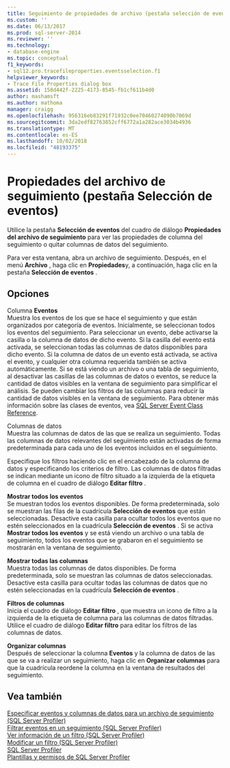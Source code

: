 ```yaml
---
title: Seguimiento de propiedades de archivo (pestaña selección de eventos) | Microsoft Docs
ms.custom: ''
ms.date: 06/13/2017
ms.prod: sql-server-2014
ms.reviewer: ''
ms.technology:
- database-engine
ms.topic: conceptual
f1_keywords:
- sql12.pro.tracefileproperties.eventsselection.f1
helpviewer_keywords:
- Trace File Properties dialog box
ms.assetid: 158d442f-2225-4173-8545-fb1cf611b4d0
author: mashamsft
ms.author: mathoma
manager: craigg
ms.openlocfilehash: 956316eb83291f71932c0ee70460274090b7069d
ms.sourcegitcommit: 3da2edf82763852cff6772a1a282ace3034b4936
ms.translationtype: MT
ms.contentlocale: es-ES
ms.lasthandoff: 10/02/2018
ms.locfileid: "48193375"
---
```

# <a name="trace-file-properties-events-selection-tab"></a>Propiedades del archivo de seguimiento (pestaña Selección de eventos)
  Utilice la pestaña **Selección de eventos** del cuadro de diálogo **Propiedades del archivo de seguimiento** para ver las propiedades de columna del seguimiento o quitar columnas de datos del seguimiento.  
  
 Para ver esta ventana, abra un archivo de seguimiento. Después, en el menú **Archivo** , haga clic en **Propiedades**y, a continuación, haga clic en la pestaña **Selección de eventos** .  
  
## <a name="options"></a>Opciones  
 Columna **Eventos**  
 Muestra los eventos de los que se hace el seguimiento y que están organizados por categoría de eventos. Inicialmente, se seleccionan todos los eventos del seguimiento. Para seleccionar un evento, debe activarse la casilla o la columna de datos de dicho evento. Si la casilla del evento está activada, se seleccionan todas las columnas de datos disponibles para dicho evento. Si la columna de datos de un evento está activada, se activa el evento, y cualquier otra columna requerida también se activa automáticamente. Si se está viendo un archivo o una tabla de seguimiento, al desactivar las casillas de las columnas de datos o eventos, se reduce la cantidad de datos visibles en la ventana de seguimiento para simplificar el análisis. Se pueden cambiar los filtros de las columnas para reducir la cantidad de datos visibles en la ventana de seguimiento. Para obtener más información sobre las clases de eventos, vea [SQL Server Event Class Reference](../relational-databases/event-classes/sql-server-event-class-reference.md).  
  
 Columnas de datos  
 Muestra las columnas de datos de las que se realiza un seguimiento. Todas las columnas de datos relevantes del seguimiento están activadas de forma predeterminada para cada uno de los eventos incluidos en el seguimiento.  
  
 Especifique los filtros haciendo clic en el encabezado de la columna de datos y especificando los criterios de filtro. Las columnas de datos filtradas se indican mediante un icono de filtro situado a la izquierda de la etiqueta de columna en el cuadro de diálogo **Editar filtro** .  
  
 **Mostrar todos los eventos**  
 Se muestran todos los eventos disponibles. De forma predeterminada, solo se muestran las filas de la cuadrícula **Selección de eventos** que están seleccionadas. Desactive esta casilla para ocultar todos los eventos que no estén seleccionados en la cuadrícula **Selección de eventos** . Si se activa **Mostrar todos los eventos** y se está viendo un archivo o una tabla de seguimiento, todos los eventos que se grabaron en el seguimiento se mostrarán en la ventana de seguimiento.  
  
 **Mostrar todas las columnas**  
 Muestra todas las columnas de datos disponibles. De forma predeterminada, solo se muestran las columnas de datos seleccionadas. Desactive esta casilla para ocultar todas las columnas de datos que no estén seleccionadas en la cuadrícula **Selección de eventos** .  
  
 **Filtros de columnas**  
 Inicia el cuadro de diálogo **Editar filtro** , que muestra un icono de filtro a la izquierda de la etiqueta de columna para las columnas de datos filtradas. Utilice el cuadro de diálogo **Editar filtro** para editar los filtros de las columnas de datos.  
  
 **Organizar columnas**  
 Después de seleccionar la columna **Eventos** y la columna de datos de las que se va a realizar un seguimiento, haga clic en **Organizar columnas** para que la cuadrícula reordene la columna en la ventana de resultados del seguimiento.  
  
## <a name="see-also"></a>Vea también  
 [Especificar eventos y columnas de datos para un archivo de seguimiento &#40;SQL Server Profiler&#41;](../tools/sql-server-profiler/specify-events-and-data-columns-for-a-trace-file-sql-server-profiler.md)   
 [Filtrar eventos en un seguimiento &#40;SQL Server Profiler&#41;](../tools/sql-server-profiler/filter-events-in-a-trace-sql-server-profiler.md)   
 [Ver información de un filtro &#40;SQL Server Profiler&#41;](../tools/sql-server-profiler/view-filter-information-sql-server-profiler.md)   
 [Modificar un filtro &#40;SQL Server Profiler&#41;](../tools/sql-server-profiler/modify-a-filter-sql-server-profiler.md)   
 [SQL Server Profiler](../tools/sql-server-profiler/sql-server-profiler.md)   
 [Plantillas y permisos de SQL Server Profiler](../tools/sql-server-profiler/sql-server-profiler-templates-and-permissions.md)  
  
  
